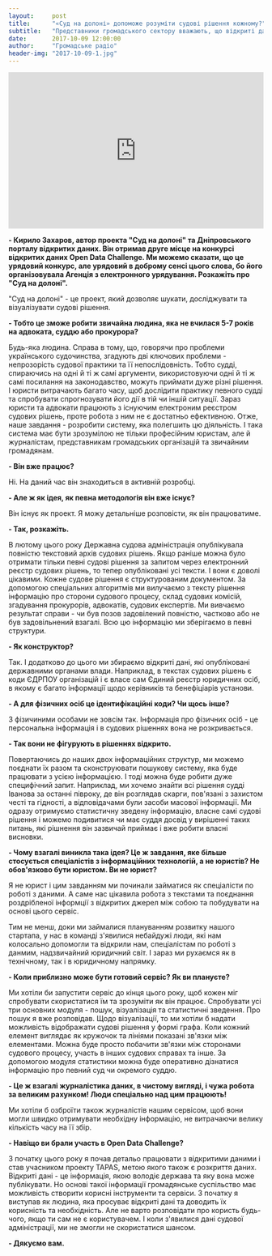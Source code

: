 ```yaml
---
layout:     post
title:      "«Суд на долоні» допоможе розуміти судові рішення кожному?"
subtitle:   "Представники громадського сектору вважають, що відкриті дані будуть сприяти очищенню забруднили служителів Феміди"
date:       2017-10-09 12:00:00
author:     "Громадське радіо"
header-img: "2017-10-09-1.jpg"
---
```


<div class="videoWrapper">
<iframe width="560" height="315" src="https://www.youtube.com/embed/hKNBrhhvn-M" frameborder="0" allowfullscreen></iframe>
</div>

**- Кирило Захаров, автор проекта "Суд на долоні" та Дніпровського порталу відкритих даних. Він отримав друге місце на конкурсі відкритих даних Open Data Challenge. Ми можемо сказати, що це урядовий конкурс, але урядовий в доброму сенсі цього слова, бо його організовувала Агенція з електронного урядування. Розкажіть про "Суд на долоні".**

"Суд на долоні" - це проект, який дозволяє шукати, досліджувати та візуалізувати судові рішення.

**- Тобто це зможе робити звичайна людина, яка не вчилася 5-7 років на адвоката, суддю або прокурора?**

Будь-яка людина. Справа в тому, що, говорячи про проблеми українського судочинства, згадують дві ключових проблеми - непрозорість судової практики та її непослідовність. Тобто судді, спираючись на одні й ті ж самі аргументи, використовуючи одні й ті ж самі посилання на законодавство, можуть приймати дуже різні рішення. І юристи витрачають багато часу, щоб дослідити практику певного судді та спробувати спрогнозувати його дії в тій чи іншій ситуації. Зараз юристи та адвокати працюють з існуючим електроним реєстром судових рішень, проте робота з ним не є достатньо ефективною. Отже, наше завдання - розробити систему, яка полегшить цю діяльність. І така система має бути зрозумілою не тільки професійним юристам, але й журналістам, представникам громадських організацій та звичайним громадянам.

**- Він вже працює?**

Ні. На даний час він знаходиться в активній розробці.

**- Але ж як ідея, як певна методологія він вже існує?**

Він існує як проект. Я можу детальніше розповісти, як він працюватиме.

**- Так, розкажіть.**

В лютому цього року Державна судова адміністрація опублікувала повністю текстовий архів судових рішень. Якщо раніше можна було отримати тільки певні судові рішення за запитом через електронний реєстр судових рішень, то тепер опубліковані усі тексти. І вони є доволі цікавими. Кожне судове рішення є структурованим документом. За допомогою спеціальних алгоритмів ми вилучаємо з тексту рішення інформацію про сторони судового процесу, склад судових комісій, згадування прокурорів, адвокатів, судових експертів. Ми вивчаємо результат справи - чи був позов задовілений повністю, частково або не був задовільнений взагалі. Всю цю інформацію ми зберігаємо в певні структури.

**- Як конструктор?**

Так. І додатково до цього ми збираємо відкриті дані, які опубліковані державними органами влади. Наприклад, в текстах судових рішень є коди ЄДРПОУ організацій і є власе сам Єдиний реєстр юридичних осіб, в якому є багато інформації щодо керівників та бенефіціарів установи.

**- А для фізичних осіб це ідентифікаційні коди? Чи щось інше?**

З фізичиними особами не зовсім так. Інформація про фізичних осіб - це персональна інформація і в судових рішеннях вона не розкривається.

**- Так вони не фігурують в рішеннях відкрито.**    

Повертаючись до наших двох інформаційних структур, ми можемо поєднати їх разом та сконструювати пошукову систему, яка буде працювати з усією інформацією. І тоді можна буде робити дуже специфічний запит. Наприклад, ми хочемо знайти всі рішення судді Іванова за останні півроку, де він розглядав скарги, пов'язані з захистом честі та гідності, а відповідачами були засоби масової інформації. Ми одразу отримуємо статистичну зведену інформацію, власне самі судові рішення і можемо подивитися чи має суддя досвід у вирішенні таких питань, які рішнення він зазвичай приймає і вже робити власні висновки.

**- Чому взагалі виникла така ідея? Це ж завдання, яке більше стосується спеціалістів з інформаційних технологій, а не юристів? Не обов'язково бути юристом. Ви не юрист?**

Я не юрист і цим завданням ми починали займатися як спеціалісти по роботі з даними. А саме нас цікавила робота з текстами та поєднання роздрібленої інформції з відкритих джерел між собою та побудувати на основі цього сервіс.

Тим не менш, доки ми займалися плануванням розвитку нашого стартапа, у нас в команді з'явилися небайдужі люди, які нам колосально допомогли та відкрили нам, спеціалістам по роботі з данмим, надзвичайний юридичний світ. І зараз ми рухаємся як в технічному, так і в юридичному напрямку.

**- Коли приблизно може бути готовий сервіс? Як ви плануєте?**

Ми хотіли би запустити сервіс до кінця цього року, щоб кожен міг спробувати скористатися їм та зрозуміти як він працює. Спробувати усі три основних модуля - пошук, візуалізація та статистичні зведення. Про пошук я вже розповідав. Щодо візуалізації, то ми хотіли б надати можливість відображати судові рішення у формі графа. Коли кожний елемент виглядає як кружочок та лініями показані зв'язки між елементами. Можна буде просто побачити зв'язки між сторонами судового процесу, участь в інших судових справах та інше. За допомогою модуля статистики можна буде оперативно дізнатися інформацію про певний суд чи окремого суддю.

**- Це ж взагалі журналістика даних, в чистому вигляді, і чужа робота за великим рахунком! Люди спеціально над цим працюють!**

Ми хотіли б озброїти також журналістів нашим сервісом, щоб вони могли швидко отримувати необхідну інформацію, не витрачаючи велику кількість часу на її збір.

**- Навіщо ви брали участь в Open Data Challenge?**

З початку цього року я почав детальо працювати з відкритими даними і став учасником проекту TAPAS, метою якого також є розкриття даних. Відкриті дані - це інформація, якою володіє держава та яку вона може публікувати. Но основі такої інформації громадянське суспільство має можливість створити корисні інструменти та сервіси. З початку я виступав як людина, яка просуває відкриті дані та доводить їх корисність та необхідність. Але не варто розповідати про користь будь-чого, якщо ти сам не є користувачем. І коли з'явилися дані судової адміністрації, ми не змогли не скористатися шансом.

**- Дякуємо вам.**

<style>
.videoWrapper {
	position: relative;
	padding-bottom: 56.25%; /* 16:9 */
	padding-top: 25px;
	height: 0;
}
.videoWrapper iframe {
	position: absolute;
	top: 0;
	left: 0;
	width: 100%;
	height: 100%;
}
</style>